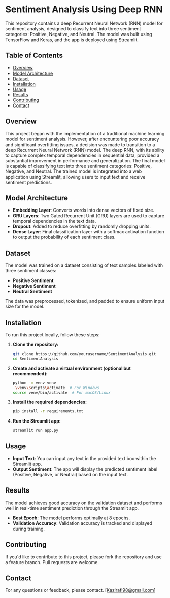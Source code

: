 # Sentiment Analysis Using Deep RNN

This repository contains a deep Recurrent Neural Network (RNN) model for sentiment analysis, designed to classify text into three sentiment categories: Positive, Negative, and Neutral. The model was built using TensorFlow and Keras, and the app is deployed using Streamlit.

## Table of Contents

- [Overview](#overview)
- [Model Architecture](#model-architecture)
- [Dataset](#dataset)
- [Installation](#installation)
- [Usage](#usage)
- [Results](#results)
- [Contributing](#contributing)
- [Contact](#contact)


## Overview

This project began with the implementation of a traditional machine learning model for sentiment analysis. However, after encountering poor accuracy and significant overfitting issues, a decision was made to transition to a deep Recurrent Neural Network (RNN) model. The deep RNN, with its ability to capture complex temporal dependencies in sequential data, provided a substantial improvement in performance and generalization. The final model is capable of classifying text into three sentiment categories: Positive, Negative, and Neutral. The trained model is integrated into a web application using Streamlit, allowing users to input text and receive sentiment predictions.

## Model Architecture

- **Embedding Layer**: Converts words into dense vectors of fixed size.
- **GRU Layers**: Two Gated Recurrent Unit (GRU) layers are used to capture temporal dependencies in the text data.
- **Dropout**: Added to reduce overfitting by randomly dropping units.
- **Dense Layer**: Final classification layer with a softmax activation function to output the probability of each sentiment class.

## Dataset

The model was trained on a dataset consisting of text samples labeled with three sentiment classes:
- **Positive Sentiment**
- **Negative Sentiment**
- **Neutral Sentiment**

The data was preprocessed, tokenized, and padded to ensure uniform input size for the model.

## Installation

To run this project locally, follow these steps:

1. **Clone the repository:**
   ```bash
   git clone https://github.com/yourusername/SentimentAnalysis.git
   cd SentimentAnalysis
   ```

2. **Create and activate a virtual environment (optional but recommended):**
   ```bash
   python -m venv venv
   .\venv\Scripts\activate  # For Windows
   source venv/bin/activate  # For macOS/Linux
   ```

3. **Install the required dependencies:**
   ```bash
   pip install -r requirements.txt
   ```

4. **Run the Streamlit app:**
   ```bash
   streamlit run app.py
   ```

## Usage

- **Input Text**: You can input any text in the provided text box within the Streamlit app.
- **Output Sentiment**: The app will display the predicted sentiment label (Positive, Negative, or Neutral) based on the input text.

## Results

The model achieves good accuracy on the validation dataset and performs well in real-time sentiment prediction through the Streamlit app.

- **Best Epoch**: The model performs optimally at 8 epochs.
- **Validation Accuracy**: Validation accuracy is tracked and displayed during training.

## Contributing

If you'd like to contribute to this project, please fork the repository and use a feature branch. Pull requests are welcome.


## Contact

For any questions or feedback, please contact. [Kazirafi98@gmail.com]
